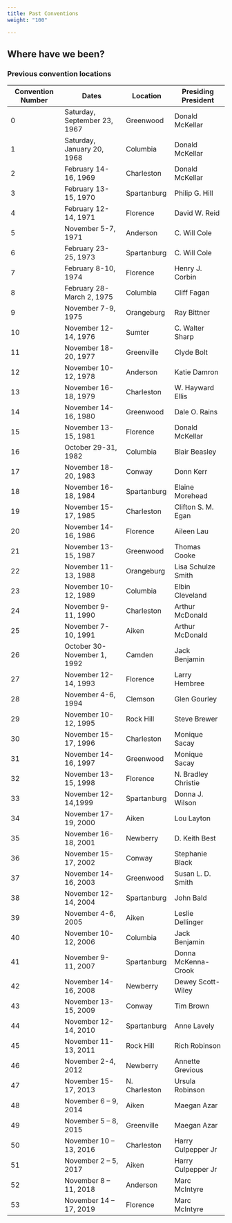 ```yaml
---
title: Past Conventions
weight: "100"

---
```

## Where have we been?

### Previous convention locations

| Convention Number | Dates | Location | Presiding President |
| --- | --- | --- | --- |
| 0 | Saturday, September 23, 1967 | Greenwood | Donald McKellar |
| 1 | Saturday, January 20, 1968 | Columbia | Donald McKellar |
| 2 | February 14-16, 1969 | Charleston | Donald McKellar |
| 3 | February 13-15, 1970 | Spartanburg | Philip G. Hill |
| 4 | February 12-14, 1971 | Florence | David W. Reid |
| 5 | November 5-7, 1971 | Anderson | C. Will Cole |
| 6 | February 23-25, 1973 | Spartanburg | C. Will Cole |
| 7 | February 8-10, 1974 | Florence | Henry J. Corbin |
| 8 | February 28-March 2, 1975 | Columbia | Cliff Fagan |
| 9 | November 7-9, 1975 | Orangeburg | Ray Bittner |
| 10 | November 12-14, 1976 | Sumter | C. Walter Sharp |
| 11 | November 18-20, 1977 | Greenville | Clyde Bolt |
| 12 | November 10-12, 1978 | Anderson | Katie Damron |
| 13 | November 16-18, 1979 | Charleston | W. Hayward Ellis |
| 14 | November 14-16, 1980 | Greenwood | Dale O. Rains |
| 15 | November 13-15, 1981 | Florence | Donald McKellar |
| 16 | October 29-31, 1982 | Columbia | Blair Beasley |
| 17 | November 18-20, 1983 | Conway | Donn Kerr |
| 18 | November 16-18, 1984 | Spartanburg | Elaine Morehead |
| 19 | November 15-17, 1985 | Charleston | Clifton S. M. Egan |
| 20 | November 14-16, 1986 | Florence | Aileen Lau |
| 21 | November 13-15, 1987 | Greenwood | Thomas Cooke |
| 22 | November 11-13, 1988 | Orangeburg | Lisa Schulze Smith |
| 23 | November 10-12, 1989 | Columbia | Elbin Cleveland |
| 24 | November 9-11, 1990 | Charleston | Arthur McDonald |
| 25 | November 7-10, 1991 | Aiken | Arthur McDonald |
| 26 | October 30-November 1, 1992 | Camden | Jack Benjamin |
| 27 | November 12-14, 1993 | Florence | Larry Hembree |
| 28 | November 4-6, 1994 | Clemson | Glen Gourley |
| 29 | November 10-12, 1995 | Rock Hill | Steve Brewer |
| 30 | November 15-17, 1996 | Charleston | Monique Sacay |
| 31 | November 14-16, 1997 | Greenwood | Monique Sacay |
| 32 | November 13-15, 1998 | Florence | N. Bradley Christie |
| 33 | November 12-14,1999 | Spartanburg | Donna J. Wilson |
| 34 | November 17-19, 2000 | Aiken | Lou Layton |
| 35 | November 16-18, 2001 | Newberry | D. Keith Best |
| 36 | November 15-17, 2002 | Conway | Stephanie Black |
| 37 | November 14-16, 2003 | Greenwood | Susan L. D. Smith |
| 38 | November 12-14, 2004 | Spartanburg | John Bald |
| 39 | November 4-6, 2005 | Aiken | Leslie Dellinger |
| 40 | November 10-12, 2006 | Columbia | Jack Benjamin |
| 41 | November 9-11, 2007 | Spartanburg | Donna McKenna-Crook |
| 42 | November 14-16, 2008 | Newberry | Dewey Scott-Wiley |
| 43 | November 13-15, 2009 | Conway | Tim Brown |
| 44 | November 12-14, 2010 | Spartanburg | Anne Lavely |
| 45 | November 11-13, 2011 | Rock Hill | Rich Robinson |
| 46 | November 2-4, 2012 | Newberry | Annette Grevious |
| 47 | November 15-17, 2013 | N. Charleston | Ursula Robinson |
| 48 | November 6 – 9, 2014 | Aiken | Maegan Azar |
| 49 | November 5 – 8, 2015 | Greenville | Maegan Azar |
| 50 | November 10 – 13, 2016 | Charleston | Harry Culpepper Jr |
| 51 | November 2 – 5, 2017 | Aiken | Harry Culpepper Jr |
| 52 | November 8 – 11, 2018 | Anderson | Marc McIntyre |
| 53 | November 14 – 17, 2019 | Florence | Marc McIntyre |